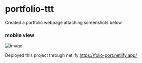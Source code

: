 # portfolio-ttt
Created a portfolio webpage 
attaching screenshots below
### mobile view
![image](https://github.com/ayu211/portfolio-ttt/assets/79569841/503d7654-3708-4ac5-b95e-90788fe4bb3e)

Deployed this project through netlify
https://folio-port.netlify.app/

